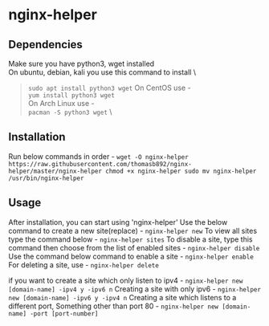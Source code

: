 # nginx-helper

## Dependencies
Make sure you have python3, wget installed \
On ubuntu, debian, kali you use this command to install \
> `sudo apt install python3 wget`
On CentOS use - \
> `yum install python3 wget` \
On Arch Linux use - \
> `pacman -S python3 wget` \

## Installation
Run below commands in order -
    `wget -O nginx-helper https://raw.githubusercontent.com/thomasb892/nginx-helper/master/nginx-helper
    chmod +x nginx-helper
    sudo mv nginx-helper /usr/bin/nginx-helper`

## Usage
After installation, you can start using 'nginx-helper'
Use the below command to create a new site(replace) -
    `nginx-helper new`
To view all sites type the command below -
    `nginx-helper sites`
To disable a site, type this command then choose from the list of enabled sites -
    `nginx-helper disable`
Use the command below command to enable a site -
    `nginx-helper enable`
For deleting a site, use -
    `nginx-helper delete`


if you want to create a site which only listen to ipv4 -
    `nginx-helper new [domain-name] -ipv4 y -ipv6 n`
Creating a site with only ipv6 -
    `nginx-helper new [domain-name] -ipv6 y -ipv4 n`
Creating a site which listens to a different port, Something other than port 80 -
    `nginx-helper new [domain-name] -port [port-number]`
